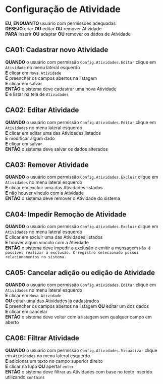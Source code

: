 # Configuração de Atividade

**EU, ENQUANTO** usuário com permissões adequadas\
**DESEJO** criar **OU** editar **OU** remover Atividade\
**PARA** inserir **OU** adaptar **OU** remover os dados de Atividade

## CA01: Cadastrar novo Atividade

**QUANDO** o usuário com permissão `Config.Atividades.Editar` clique em `Atividade` no menu lateral esquerdo\
**E** clicar em `Nova Atividade`\
**E** preencher os campos abertos na listagem\
**E** clicar em salvar\
**ENTÃO** o sistema deve cadastrar uma nova Atividade\
**E** e listar na tela de `Atividades`

## CA02: Editar Atividade

**QUANDO** o usuário com permissão `Config.Atividades.Editar` clique em `Atividades` no menu lateral esquerdo\
**E** clicar em editar uma das Atividades listados\
**E** modificar algum dado\
**E** clicar em salvar\
**ENTÃO** o sistema deve salvar os dados alterados

## CA03: Remover Atividade

**QUANDO** o usuário com permissão `Config.Atividades.Excluir` clique em `Atividades` no menu lateral esquerdo\
**E** clicar em excluir uma das Atividades listados\
**E** não houver vínculo com a Atividade\
**ENTÃO** o sistema deve remover o Atividade do sistema

## CA04: Impedir Remoção de Atividade

**QUANDO** o usuário com permissão `Config.Atividades.Excluir` clique em `Atividades` no menu lateral esquerdo\
**E** clicar em excluir uma das Atividades listados\
**E** houver algum vínculo com a Atividade\
**ENTÃO** o sistema deve impedir a exclusão e emitir a mensagem `Não é possível realizar a exclusão. O registro selecionado possui relacionamentos no sistema.`

## CA05: Cancelar adição ou edição de Atividade

**QUANDO** o usuário com permissão `Config.Atividades.Editar` clique em `Atividades` no menu lateral esquerdo\
**E** clicar em `Nova Atividade`\
**OU** editar uma das Atividades já cadastrados\
**E** preencher os campos abertos na listagem **OU** editar um dos dados\
**E** clicar em cancelar\
**ENTÃO** o sistema deve voltar com a listagem sem qualquer campo em aberto

## CA06: Filtrar Atividade

**QUANDO** o usuário com permissão `Config.Atividades.Visualizar` clique em `Atividades` no menu lateral esquerdo\
**E** adicionar um texto no campo superior direito\
**E** clicar na lupa **OU** apertar `enter`\
**ENTÃO** o sistema deve filtrar as Atividades com base no texto inserido utilizando `contains`
